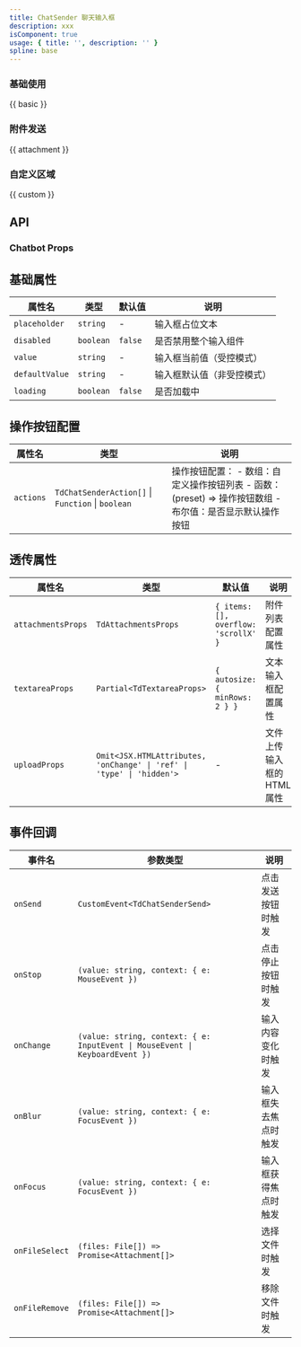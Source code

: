 ```yaml
---
title: ChatSender 聊天输入框
description: xxx
isComponent: true
usage: { title: '', description: '' }
spline: base
---
```


### 基础使用

{{ basic }}

### 附件发送

{{ attachment }}

### 自定义区域

{{ custom }}

## API

### Chatbot Props

## 基础属性

| 属性名 | 类型 | 默认值 | 说明 |
|--------|------|--------|------|
| `placeholder` | `string` | - | 输入框占位文本 |
| `disabled` | `boolean` | `false` | 是否禁用整个输入组件 |
| `value` | `string` | - | 输入框当前值（受控模式） |
| `defaultValue` | `string` | - | 输入框默认值（非受控模式） |
| `loading` | `boolean` | `false` | 是否加载中 |

## 操作按钮配置

| 属性名 | 类型 | 说明 |
|--------|------|------|
| `actions` | `TdChatSenderAction[]` \| `Function` \| `boolean` | 操作按钮配置： - 数组：自定义操作按钮列表 - 函数：(preset) => 操作按钮数组 - 布尔值：是否显示默认操作按钮 |

## 透传属性

| 属性名 | 类型 | 默认值 | 说明 |
|--------|------|--------|------|
| `attachmentsProps` | `TdAttachmentsProps` | `{ items: [], overflow: 'scrollX' }` | 附件列表配置属性 |
| `textareaProps` | `Partial<TdTextareaProps>` | `{ autosize: { minRows: 2 } }` | 文本输入框配置属性 |
| `uploadProps` | `Omit<JSX.HTMLAttributes, 'onChange' \| 'ref' \| 'type' \| 'hidden'>` | - | 文件上传输入框的HTML属性 |

## 事件回调

| 事件名 | 参数类型 | 说明 |
|--------|----------|------|
| `onSend` | `CustomEvent<TdChatSenderSend>` | 点击发送按钮时触发 |
| `onStop` | `(value: string, context: { e: MouseEvent })` | 点击停止按钮时触发 |
| `onChange` | `(value: string, context: { e: InputEvent \| MouseEvent \| KeyboardEvent })` | 输入内容变化时触发 |
| `onBlur` | `(value: string, context: { e: FocusEvent })` | 输入框失去焦点时触发 |
| `onFocus` | `(value: string, context: { e: FocusEvent })` | 输入框获得焦点时触发 |
| `onFileSelect` | `(files: File[]) => Promise<Attachment[]>` | 选择文件时触发 |
| `onFileRemove` | `(files: File[]) => Promise<Attachment[]>` | 移除文件时触发 |
